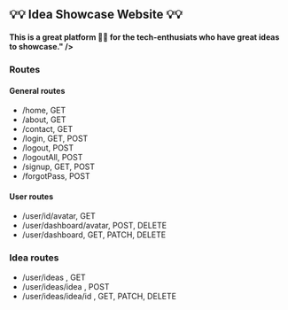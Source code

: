 ## 💡💡 Idea Showcase Website 💡💡

#### This is a great platform 🧑‍💻 for the tech-enthusiats who have great ideas to showcase." />

### Routes

#### General routes

-   /home, GET
-   /about, GET
-   /contact, GET
-   /login, GET, POST
-   /logout, POST
-   /logoutAll, POST
-   /signup, GET, POST
-   /forgotPass, POST

#### User routes

-   /user/id/avatar, GET
-   /user/dashboard/avatar, POST, DELETE
-   /user/dashboard, GET, PATCH, DELETE

### Idea routes

-   /user/ideas , GET
-   /user/ideas/idea , POST
-   /user/ideas/idea/id , GET, PATCH, DELETE
